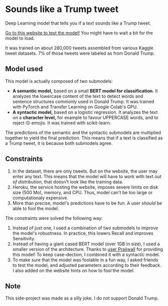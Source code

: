 # Sounds like a Trump tweet

Deep Learning model that tells you if a text sounds like a Trump tweet. 

[Go to this website to test the model!](http://soundslikeatrumptweet.herokuapp.com/) You might have to wait a bit for the model to load.

It was trained on about 280,000 tweets assembled from various Kaggle tweet datasets. 7% of those tweets were labeled as from Donald Trump. 

## Model used

This model is actually composed of two submodels:

- **A semantic model,** based on a small **BERT model for classification**. It analyzes the lowercase content of the text to detect words and sentence structures commonly used in Donald Trump. It was trained with PyTorch and Transfer Learning on Google Colab's GPU.
- **A syntactic model,** based on a logistic regression. It analyzes the text on a **character level,** for example to favour UPPERCASE words, and to reject 😔 emojis. It was trained with scikit-learn. 

The predictions of the semantic and the syntactic submodels are multiplied together to yield the final prediction. This means that if a text is classified as a Trump tweet, it is because both submodels agree. 

## Constraints

1. In the dataset, there are only tweets. But on the website, the user may enter any text. This means that the model will have to work with text *out of distribution*, that doesn't look like the training data. 
2. Heroku, the service hosting the website, imposes severe limits on disk size (500 Mo), memory, and CPU. Thus, model can't be too large or computationaly expensive.
3. More than precise, model's predictions have to be fun. A user *should* be able to fool the model. 

The constraints were solved the following way:

1. Instead of just one, I used a combination of two submodels to improve the model's robustness. In practice, this lowers Recall and improves Sensitivity. 
2. Instead of having a giant cased BERT model (over 1GB in size), I used a smaller version of the architecture. Thanks to [user Prajjwall](https://huggingface.co/prajjwal1/bert-mini) for providing this model! To keep case-dection, I combined it with a syntactic model. 
3. To make sure that the model was foolable in a fun way, I asked friends to test the model, and adjusted parameters according to their feedback. I also added on the website hints on how to fool the model.

## Note

This side-project was made as a silly joke. I do not support Donald Trump.
